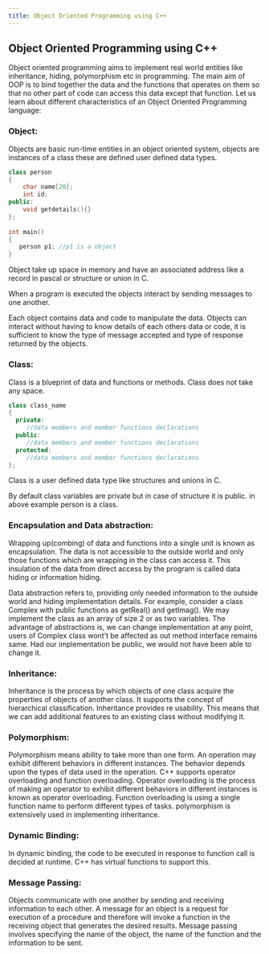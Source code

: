 ```yaml
---
title: Object Oriented Programming using C++
---
```


## Object Oriented Programming using C++

Object oriented programming aims to implement real world entities like inheritance, hiding, polymorphism etc in programming. The main aim of OOP is to bind together the data and the functions that operates on them so that no other part of code can access this data except that function.
Let us learn about different characteristics of an Object Oriented Programming language:
### Object: 
Objects are basic run-time entities in an object oriented system, objects are instances of a class these are defined user defined data types.

```cpp
class person
{
    char name[20];
    int id;
public:
    void getdetails(){}
};
 
int main()
{
   person p1; //p1 is a object 
}
```
Object take up space in memory and have an associated address like a record in pascal or structure or union in C.

When a program is executed the objects interact by sending messages to one another.

Each object contains data and code to manipulate the data. Objects can interact without having to know details of each others data or code, it is sufficient to know the type of message accepted and type of response returned by the objects.

### Class: 
Class is a blueprint of data and functions or methods. Class does not take any space.
```cpp
class class_name
{
  private:
     //data members and member functions declarations
  public:
     //data members and member functions declarations
  protected:
     //data members and member functions declarations
};
```
Class is a user defined data type like structures and unions in C.

By default class variables are private but in case of structure it is public. in above example person is a class.

### Encapsulation and Data abstraction: 
Wrapping up(combing) of data and functions into a single unit is known as encapsulation. The data is not accessible to the outside world and only those functions which are wrapping in the class can access it. This insulation of the data from direct access by the program is called data hiding or information hiding.

Data abstraction refers to, providing only needed information to the outside world and hiding implementation details. For example, consider a class Complex with public functions as getReal() and getImag(). We may implement the class as an array of size 2 or as two variables. The advantage of abstractions is, we can change implementation at any point, users of Complex class wont’t be affected as out method interface remains same. Had our implementation be public, we would not have been able to change it.

### Inheritance: 
Inheritance is the process by which objects of one class acquire the properties of objects of another class. It supports the concept of hierarchical classification. Inheritance provides re usability. This means that we can add additional features to an existing class without modifying it.



### Polymorphism: 
Polymorphism means ability to take more than one form. An operation may exhibit different behaviors in different instances. The behavior depends upon the types of data used in the operation.
C++ supports operator overloading and function overloading.
Operator overloading is the process of making an operator to exhibit different behaviors in different instances is known as operator overloading.
Function overloading is using a single function name to perform different types of tasks.
polymorphism is extensively used in implementing inheritance.



### Dynamic Binding: 
In dynamic binding, the code to be executed in response to function call is decided at runtime. C++ has virtual functions to support this.



### Message Passing: 
Objects communicate with one another by sending and receiving information to each other. A message for an object is a request for execution of a procedure and therefore will invoke a function in the receiving object that generates the desired results. Message passing involves specifying the name of the object, the name of the function and the information to be sent.